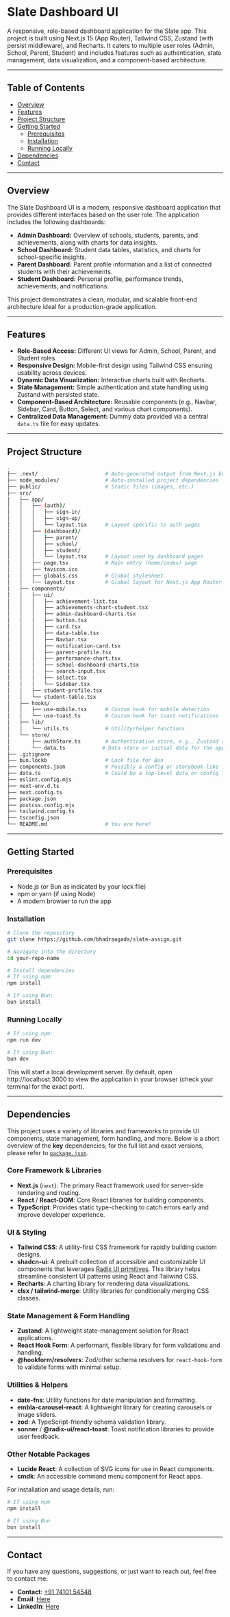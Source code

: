 # Slate Dashboard UI

A responsive, role-based dashboard application for the Slate app. This project is built using Next.js 15 (App Router), Tailwind CSS, Zustand (with persist middleware), and Recharts. It caters to multiple user roles (Admin, School, Parent, Student) and includes features such as authentication, state management, data visualization, and a component-based architecture.

---

## Table of Contents

- [Overview](#overview)
- [Features](#features)
- [Project Structure](#project-structure)
- [Getting Started](#getting-started)
  - [Prerequisites](#prerequisites)
  - [Installation](#installation)
  - [Running Locally](#running-locally)
- [Dependencies](#dependencies)
- [Contact](#contact)

---

## Overview

The Slate Dashboard UI is a modern, responsive dashboard application that provides different interfaces based on the user role. The application includes the following dashboards:

- **Admin Dashboard:** Overview of schools, students, parents, and achievements, along with charts for data insights.
- **School Dashboard:** Student data tables, statistics, and charts for school-specific insights.
- **Parent Dashboard:** Parent profile information and a list of connected students with their achievements.
- **Student Dashboard:** Personal profile, performance trends, achievements, and notifications.

This project demonstrates a clean, modular, and scalable front-end architecture ideal for a production-grade application.

---

## Features

- **Role-Based Access:** Different UI views for Admin, School, Parent, and Student roles.
- **Responsive Design:** Mobile-first design using Tailwind CSS ensuring usability across devices.
- **Dynamic Data Visualization:** Interactive charts built with Recharts.
- **State Management:** Simple authentication and state handling using Zustand with persisted state.
- **Component-Based Architecture:** Reusable components (e.g., Navbar, Sidebar, Card, Button, Select, and various chart components).
- **Centralized Data Management:** Dummy data provided via a central `data.ts` file for easy updates.

---

## Project Structure

```bash
.
├── .next/                      # Auto-generated output from Next.js builds
├── node_modules/               # Auto-installed project dependencies
├── public/                     # Static files (images, etc.)
├── src/
│   ├── app/
│   │   ├── (auth)/
│   │   │   ├── sign-in/
│   │   │   ├── sign-up/
│   │   │   └── layout.tsx      # Layout specific to auth pages
│   │   ├── (dashboard)/
│   │   │   ├── parent/
│   │   │   ├── school/
│   │   │   ├── student/
│   │   │   └── layout.tsx      # Layout used by dashboard pages
│   │   ├── page.tsx            # Main entry (home/index) page
│   │   ├── favicon.ico
│   │   ├── globals.css         # Global stylesheet
│   │   └── layout.tsx          # Global layout for Next.js App Router
│   ├── components/
│   │   ├── ui/
│   │   │   ├── achievement-list.tsx
│   │   │   ├── achievements-chart-student.tsx
│   │   │   ├── admin-dashboard-charts.tsx
│   │   │   ├── button.tsx
│   │   │   ├── card.tsx
│   │   │   ├── data-table.tsx
│   │   │   ├── Navbar.tsx
│   │   │   ├── notification-card.tsx
│   │   │   ├── parent-profile.tsx
│   │   │   ├── performance-chart.tsx
│   │   │   ├── school-dashboard-charts.tsx
│   │   │   ├── search-input.tsx
│   │   │   ├── select.tsx
│   │   │   └── Sidebar.tsx
│   │   ├── student-profile.tsx
│   │   └── student-table.tsx
│   ├── hooks/
│   │   ├── use-mobile.tsx      # Custom hook for mobile detection
│   │   └── use-toast.ts        # Custom hook for toast notifications
│   ├── lib/
│   │   └── utils.ts            # Utility/helper functions
│   └── store/
│       ├── authStore.ts        # Authentication store, e.g., Zustand or Redux
│       └── data.ts            # Data store or initial data for the app
├── .gitignore
├── bun.lockb                   # Lock file for Bun
├── components.json             # Possibly a config or storybook-like file
├── data.ts                     # Could be a top-level data or config file
├── eslint.config.mjs
├── next-env.d.ts
├── next.config.ts
├── package.json
├── postcss.config.mjs
├── tailwind.config.ts
├── tsconfig.json
└── README.md                   # You are here!
```

---

## Getting Started

### Prerequisites

- Node.js (or Bun as indicated by your lock file)
- npm or yarn (if using Node)
- A modern browser to run the app

### Installation

```bash
# Clone the repository
git clone https://github.com/bhadraagada/slate-assign.git

# Navigate into the directory
cd your-repo-name

# Install dependencies
# If using npm:
npm install

# If using Bun:
bun install
```

### Running Locally

```bash
# If using npm:
npm run dev

# If using Bun:
bun dev
```

This will start a local development server. By default, open http://localhost:3000 to view the application in your browser (check your terminal for the exact port).

---

## Dependencies

This project uses a variety of libraries and frameworks to provide UI components, state management, form handling, and more. Below is a short overview of the **key** dependencies; for the full list and exact versions, please refer to [`package.json`](./package.json).

### Core Framework & Libraries

- **Next.js** (`next`): The primary React framework used for server-side rendering and routing.
- **React** / **React-DOM**: Core React libraries for building components.
- **TypeScript**: Provides static type-checking to catch errors early and improve developer experience.

### UI & Styling

- **Tailwind CSS**: A utility-first CSS framework for rapidly building custom designs.
- **shadcn-ui**: A prebuilt collection of accessible and customizable UI components that leverages [Radix UI primitives](https://www.radix-ui.com/). This library helps streamline consistent UI patterns using React and Tailwind CSS.
- **Recharts**: A charting library for rendering data visualizations.
- **clsx / tailwind-merge**: Utility libraries for conditionally merging CSS classes.

### State Management & Form Handling

- **Zustand**: A lightweight state-management solution for React applications.
- **React Hook Form**: A performant, flexible library for form validations and handling.
- **@hookform/resolvers**: Zod/other schema resolvers for `react-hook-form` to validate forms with minimal setup.

### Utilities & Helpers

- **date-fns**: Utility functions for date manipulation and formatting.
- **embla-carousel-react**: A lightweight library for creating carousels or image sliders.
- **zod**: A TypeScript-friendly schema validation library.
- **sonner** / **@radix-ui/react-toast**: Toast notification libraries to provide user feedback.

### Other Notable Packages

- **Lucide React**: A collection of SVG icons for use in React components.
- **cmdk**: An accessible command menu component for React apps.

For installation and usage details, run:

```bash
# If using npm
npm install

# If using Bun
bun install
```

---

## Contact

If you have any questions, suggestions, or just want to reach out, feel free to contact me:

- **Contact**: [+91 74101 54548](tel:+917410154548)
- **Email**: [Here](mailto:bhadraagada@gmail.com)
- **LinkedIn**: [Here](https://www.linkedin.com/in/bhadra-g/)
